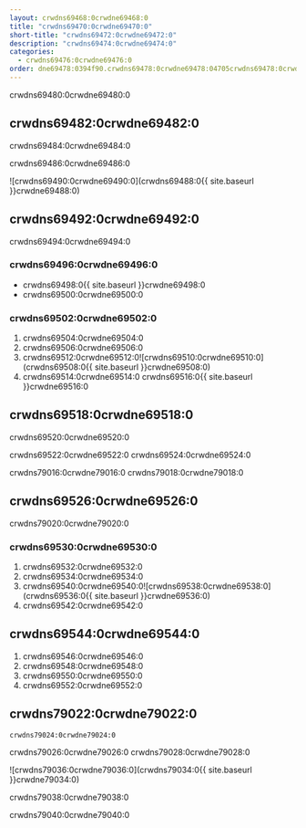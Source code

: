 ```yaml
---
layout: crwdns69468:0crwdne69468:0
title: "crwdns69470:0crwdne69470:0"
short-title: "crwdns69472:0crwdne69472:0"
description: "crwdns69474:0crwdne69474:0"
categories:
  - crwdns69476:0crwdne69476:0
order: dne69478:0394f90.crwdns69478:0crwdne69478:04705crwdns69478:0crwdne69478:093crwdns69478:0crwdne69478:0
---
```

crwdns69480:0crwdne69480:0

## crwdns69482:0crwdne69482:0

crwdns69484:0crwdne69484:0

crwdns69486:0crwdne69486:0

![crwdns69490:0crwdne69490:0](crwdns69488:0{{ site.baseurl }}crwdne69488:0)

## crwdns69492:0crwdne69492:0

crwdns69494:0crwdne69494:0

### crwdns69496:0crwdne69496:0

- crwdns69498:0{{ site.baseurl }}crwdne69498:0
- crwdns69500:0crwdne69500:0

### crwdns69502:0crwdne69502:0

1. crwdns69504:0crwdne69504:0
2. crwdns69506:0crwdne69506:0 
3. crwdns69512:0crwdne69512:0![crwdns69510:0crwdne69510:0](crwdns69508:0{{ site.baseurl }}crwdne69508:0)
4. crwdns69514:0crwdne69514:0 crwdns69516:0{{ site.baseurl }}crwdne69516:0 

## crwdns69518:0crwdne69518:0

crwdns69520:0crwdne69520:0

crwdns69522:0crwdne69522:0 crwdns69524:0crwdne69524:0

crwdns79016:0crwdne79016:0 crwdns79018:0crwdne79018:0

## crwdns69526:0crwdne69526:0

crwdns79020:0crwdne79020:0

### crwdns69530:0crwdne69530:0

1. crwdns69532:0crwdne69532:0
2. crwdns69534:0crwdne69534:0 
3. crwdns69540:0crwdne69540:0![crwdns69538:0crwdne69538:0](crwdns69536:0{{ site.baseurl }}crwdne69536:0)
4. crwdns69542:0crwdne69542:0

## crwdns69544:0crwdne69544:0

1. crwdns69546:0crwdne69546:0
2. crwdns69548:0crwdne69548:0
3. crwdns69550:0crwdne69550:0
4. crwdns69552:0crwdne69552:0

## crwdns79022:0crwdne79022:0

`crwdns79024:0crwdne79024:0`

crwdns79026:0crwdne79026:0 crwdns79028:0crwdne79028:0

![crwdns79036:0crwdne79036:0](crwdns79034:0{{ site.baseurl }}crwdne79034:0)

crwdns79038:0crwdne79038:0

crwdns79040:0crwdne79040:0